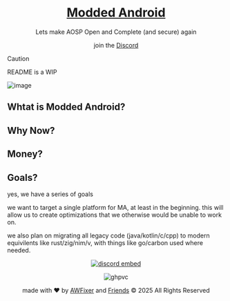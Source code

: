 <!-- links for markdown -->
[Discord]: https://inv.wtf/moddedandroid
[AWFixer]: https://theautist.me
[Friends]: https://awfixer.com

<!-- hero section -->



<h1 align="center"><a href="https://modded-android.dev"> Modded Android </a></h1>

<p align="center"> Lets make AOSP Open and Complete (and secure) again </p>

<p align="center"> join the <a href="https://inv.wtf/moddedandroid"> Discord </a></p>

> [!CAUTION]
> README is a WIP

![image](https://joyofandroid.com/wp-content/uploads/2022/12/add-Picture-Widgets-On-Android-Home-Screen.jpg)

<!-- info section -->

## Whtat is Modded Android?



## Why Now?



## Money?



## Goals?

yes, we have a series of goals

we want to target a single platform for MA, at least in the beginning. this will allow us to create optimizations that we otherwise would be unable to work on.

we also plan on migrating all legacy code (java/kotlin/c/cpp) to modern equivilents like rust/zig/nim/v, with things like go/carbon used where needed.


<!-- we are watching you -->

<div align="center">

[![discord embed](https://inv.wtf/widget/moddedandroid)](https://inv.wtf/moddedandroid)

![ghpvc](https://komarev.com/ghpvc/?username=modded-android)

made with ❤️ by [AWFixer] and [Friends] ©️ 2025 All Rights Reserved

</div>
